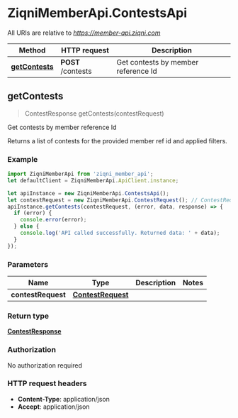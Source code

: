 # ZiqniMemberApi.ContestsApi

All URIs are relative to *https://member-api.ziqni.com*

Method | HTTP request | Description
------------- | ------------- | -------------
[**getContests**](ContestsApi.md#getContests) | **POST** /contests | Get contests by member reference Id



## getContests

> ContestResponse getContests(contestRequest)

Get contests by member reference Id

Returns a list of contests for the provided member ref id and applied filters.

### Example

```javascript
import ZiqniMemberApi from 'ziqni_member_api';
let defaultClient = ZiqniMemberApi.ApiClient.instance;

let apiInstance = new ZiqniMemberApi.ContestsApi();
let contestRequest = new ZiqniMemberApi.ContestRequest(); // ContestRequest | 
apiInstance.getContests(contestRequest, (error, data, response) => {
  if (error) {
    console.error(error);
  } else {
    console.log('API called successfully. Returned data: ' + data);
  }
});
```

### Parameters


Name | Type | Description  | Notes
------------- | ------------- | ------------- | -------------
 **contestRequest** | [**ContestRequest**](ContestRequest.md)|  | 

### Return type

[**ContestResponse**](ContestResponse.md)

### Authorization

No authorization required

### HTTP request headers

- **Content-Type**: application/json
- **Accept**: application/json

